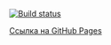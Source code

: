 [![Build status](https://ci.appveyor.com/api/projects/status/nj8satkjkf3wh2jl?svg=true)](https://ci.appveyor.com/project/Kryazheva/ahj-dom-1)

[Ссылка на GitHub Pages]()
